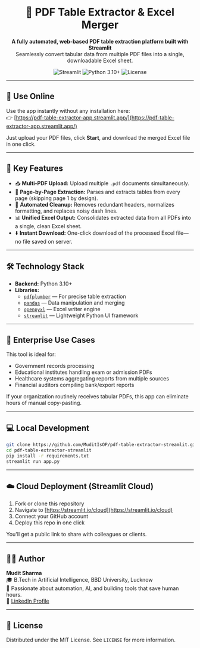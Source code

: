 
<h1 align="center">📄 PDF Table Extractor & Excel Merger</h1>
<p align="center">
    <strong>A fully automated, web-based PDF table extraction platform built with Streamlit</strong><br>
    Seamlessly convert tabular data from multiple PDF files into a single, downloadable Excel sheet.
</p>

<p align="center">
    <img src="https://img.shields.io/badge/built%20with-streamlit-ff4b4b?logo=streamlit" alt="Streamlit">
    <img src="https://img.shields.io/badge/python-3.10%2B-blue.svg" alt="Python 3.10+">
    <img src="https://img.shields.io/github/license/MuditIsOP/pdf-table-extractor-streamlit" alt="License">
</p>

---

## 🔗 Use Online

Use the app instantly without any installation here:  
👉 [https://pdf-table-extractor-app.streamlit.app/](https://pdf-table-extractor-app.streamlit.app/)

Just upload your PDF files, click **Start**, and download the merged Excel file in one click.

---

## 🚀 Key Features

- 📥 **Multi-PDF Upload:** Upload multiple `.pdf` documents simultaneously.
- 📄 **Page-by-Page Extraction:** Parses and extracts tables from every page (skipping page 1 by design).
- 🧹 **Automated Cleanup:** Removes redundant headers, normalizes formatting, and replaces noisy dash lines.
- 📊 **Unified Excel Output:** Consolidates extracted data from all PDFs into a single, clean Excel sheet.
- ⬇️ **Instant Download:** One-click download of the processed Excel file—no file saved on server.

---

## 🛠️ Technology Stack

- **Backend:** Python 3.10+
- **Libraries:** 
  - [`pdfplumber`](https://pypi.org/project/pdfplumber/) — For precise table extraction
  - [`pandas`](https://pandas.pydata.org/) — Data manipulation and merging
  - [`openpyxl`](https://pypi.org/project/openpyxl/) — Excel writer engine
  - [`streamlit`](https://streamlit.io/) — Lightweight Python UI framework

---

## 💼 Enterprise Use Cases

This tool is ideal for:
- Government records processing
- Educational institutes handling exam or admission PDFs
- Healthcare systems aggregating reports from multiple sources
- Financial auditors compiling bank/export reports

If your organization routinely receives tabular PDFs, this app can eliminate hours of manual copy-pasting.

---

## 💻 Local Development

```bash
git clone https://github.com/MuditIsOP/pdf-table-extractor-streamlit.git
cd pdf-table-extractor-streamlit
pip install -r requirements.txt
streamlit run app.py
```

---

## ☁️ Cloud Deployment (Streamlit Cloud)

1. Fork or clone this repository
2. Navigate to [https://streamlit.io/cloud](https://streamlit.io/cloud)
3. Connect your GitHub account
4. Deploy this repo in one click

You'll get a public link to share with colleagues or clients.

---

## 👨‍💻 Author

**Mudit Sharma**  
🎓 B.Tech in Artificial Intelligence, BBD University, Lucknow  
💼 Passionate about automation, AI, and building tools that save human hours.  
🔗 [LinkedIn Profile](https://www.linkedin.com/in/muditsharma-)

---

## 📝 License

Distributed under the MIT License. See `LICENSE` for more information.
